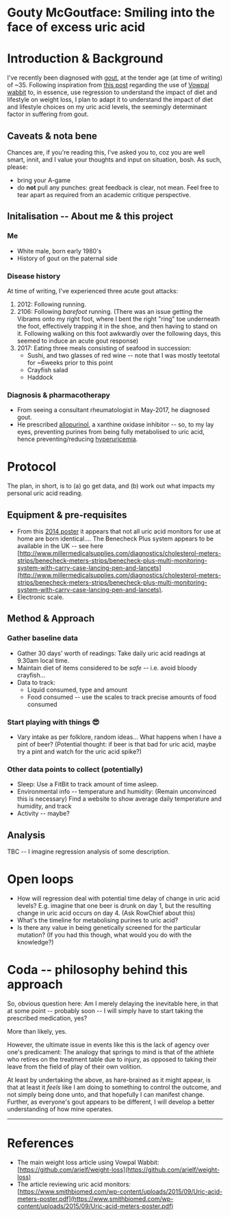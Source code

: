 Gouty McGoutface: Smiling into the face of excess uric acid
===========================================================

# Introduction & Background
I've recently been diagnosed with [gout](https://en.wikipedia.org/wiki/Gout), at the tender age (at time of writing) of ~35. Following inspiration from [this post](https://github.com/arielf/weight-loss) regarding the use of [Vowpal wabbit](https://github.com/JohnLangford/vowpal_wabbit/wiki) to, in essence, use regression to understand the impact of diet and lifestyle on weight loss, I plan to adapt it to understand the impact of diet and lifestyle choices on my uric acid levels, the seemingly determinant factor in suffering from gout. 

## Caveats & nota bene

Chances are, if you're reading this, I've asked you to, coz you are well smart, innit, and I value your thoughts and input on situation, bosh. As such, please:
* bring your A-game
* do **not** pull any punches: great feedback is clear, not mean. Feel free to tear apart as required from an academic critique perspective. 

## Initalisation -- About me & this project
### Me
* White male, born early 1980's
* History of gout on the paternal side

### Disease history
At time of writing, I've experienced three acute gout attacks:

1. 2012: Following running. 
2. 2106: Following _barefoot_ running. (There was an issue getting the Vibrams onto my right foot, where I bent the right "ring" toe underneath the foot, effectively trapping it in the shoe, and then having to stand on it. Following walking on this foot awkwardly over the following days, this seemed to induce an acute gout response)
3. 2017: Eating three meals consisting of seafood in succession:
    * Sushi, and two glasses of red wine -- note that I was mostly teetotal for ~6weeks prior to this point
    * Crayfish salad
    * Haddock

### Diagnosis & pharmacotherapy

* From seeing a consultant rheumatologist in May-2017, he diagnosed gout.
* He prescribed [allopurinol](https://en.wikipedia.org/wiki/Allopurinol), a xanthine oxidase inhibitor -- so, to my lay eyes, preventing purines from being fully metabolised to uric acid, hence preventing/reducing [hyperuricemia](https://en.wikipedia.org/wiki/Hyperuricemia). 

# Protocol

The plan, in short, is to (a) go get data, and (b) work out what impacts my personal uric acid reading. 

## Equipment & pre-requisites

* From this [2014 poster](https://www.smithbiomed.com/wp-content/uploads/2015/09/Uric-acid-meters-poster.pdf) it appears that not all uric acid monitors for use at home are born identical.... The Benecheck Plus system appears to be available in the UK -- see here [http://www.millermedicalsupplies.com/diagnostics/cholesterol-meters-strips/benecheck-meters-strips/benecheck-plus-multi-monitoring-system-with-carry-case-lancing-pen-and-lancets](http://www.millermedicalsupplies.com/diagnostics/cholesterol-meters-strips/benecheck-meters-strips/benecheck-plus-multi-monitoring-system-with-carry-case-lancing-pen-and-lancets). 
* Electronic scale. 

## Method & Approach

### Gather baseline data

* Gather 30 days' worth of readings: Take daily uric acid readings at 9.30am local time. 
* Maintain diet of items considered to be *safe* -- i.e. avoid bloody crayfish...
* Data to track: 
    * Liquid consumed, type and amount
    * Food consumed -- use the scales to track precise amounts of food consumed

### Start playing with things :sunglasses:

* Vary intake as per folklore, random ideas... What happens when I have a pint of beer? (Potential thought: if beer is that bad for uric acid, maybe try a pint and watch for the uric acid spike?) 

### Other data points to collect (potentially)

* Sleep: Use a FitBit to track amount of time asleep. 
* Environmental info -- temperature and humidity: (Remain unconvinced this is necessary) Find a website to show average daily temperature and humidity, and track
* Activity -- maybe?

## Analysis

TBC -- I imagine regression analysis of some description. 

# Open loops
* How will regression deal with potential time delay of change in uric acid levels? E.g. imagine that one beer is drunk on day 1, but the resulting change in uric acid occurs on day 4. (Ask RowChief about this)
* What's the timeline for metabolising purines to uric acid?
* Is there any value in being genetically screened for the particular mutation? (If you had this though, what would you do with the knowledge?) 

# Coda -- philosophy behind this approach

So, obvious question here: Am I merely delaying the inevitable here, in that at some point -- probably soon -- I will simply have to start taking the prescribed medication, yes?

More than likely, yes. 

However, the ultimate issue in events like this is the lack of agency over one's predicament: The analogy that springs to mind is that of the athlete who retires on the treatment table due to injury, as opposed to taking their leave from the field of play of their own volition. 

At least by undertaking the above, as hare-brained as it might appear, is that at least it *feels* like I am doing to something to control the outcome, and not simply being done unto, and that hopefully I can manifest change. Further, as everyone's gout appears to be different, I will develop a better understanding of how mine operates. 

***

# References
* The main weight loss article using Vowpal Wabbit: [https://github.com/arielf/weight-loss](https://github.com/arielf/weight-loss)
* The article reviewing uric acid monitors: [https://www.smithbiomed.com/wp-content/uploads/2015/09/Uric-acid-meters-poster.pdf](https://www.smithbiomed.com/wp-content/uploads/2015/09/Uric-acid-meters-poster.pdf)
